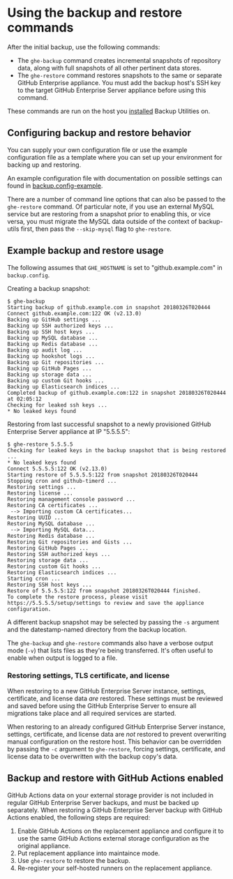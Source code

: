 # Using the backup and restore commands

After the initial backup, use the following commands:

 - The `ghe-backup` command creates incremental snapshots of repository data,
   along with full snapshots of all other pertinent data stores.
 - The `ghe-restore` command restores snapshots to the same or separate GitHub
   Enterprise appliance. You must add the backup host's SSH key to the target
   GitHub Enterprise Server appliance before using this command.

These commands are run on the host you [installed][1] Backup Utilities on.

## Configuring backup and restore behavior

You can supply your own configuration file or use the example configuration file as a template where you can set up your environment for backing up and restoring.

An example configuration file with documentation on possible settings can found in [backup.config-example](../backup.config-example).

There are a number of command line options that can also be passed to the `ghe-restore` command. Of particular note, if you use an external MySQL service but are restoring from a snapshot prior to enabling this, or vice versa, you must migrate the MySQL data outside of the context of backup-utils first, then pass the `--skip-mysql` flag to `ghe-restore`.

## Example backup and restore usage

The following assumes that `GHE_HOSTNAME` is set to "github.example.com" in
`backup.config`.

Creating a backup snapshot:

    $ ghe-backup
    Starting backup of github.example.com in snapshot 20180326T020444
    Connect github.example.com:122 OK (v2.13.0)
    Backing up GitHub settings ...
    Backing up SSH authorized keys ...
    Backing up SSH host keys ...
    Backing up MySQL database ...
    Backing up Redis database ...
    Backing up audit log ...
    Backing up hookshot logs ...
    Backing up Git repositories ...
    Backing up GitHub Pages ...
    Backing up storage data ...
    Backing up custom Git hooks ...
    Backing up Elasticsearch indices ...
    Completed backup of github.example.com:122 in snapshot 20180326T020444 at 02:05:12
    Checking for leaked ssh keys ...
    * No leaked keys found

Restoring from last successful snapshot to a newly provisioned GitHub Enterprise Server
appliance at IP "5.5.5.5":

    $ ghe-restore 5.5.5.5
    Checking for leaked keys in the backup snapshot that is being restored ...
    * No leaked keys found
    Connect 5.5.5.5:122 OK (v2.13.0)
    Starting restore of 5.5.5.5:122 from snapshot 20180326T020444
    Stopping cron and github-timerd ...
    Restoring settings ...
    Restoring license ...
    Restoring management console password ...
    Restoring CA certificates ...
     --> Importing custom CA certificates...
    Restoring UUID ...
    Restoring MySQL database ...
     --> Importing MySQL data...
    Restoring Redis database ...
    Restoring Git repositories and Gists ...
    Restoring GitHub Pages ...
    Restoring SSH authorized keys ...
    Restoring storage data ...
    Restoring custom Git hooks ...
    Restoring Elasticsearch indices ...
    Starting cron ...
    Restoring SSH host keys ...
    Restore of 5.5.5.5:122 from snapshot 20180326T020444 finished.
    To complete the restore process, please visit https://5.5.5.5/setup/settings to review and save the appliance configuration.

A different backup snapshot may be selected by passing the `-s` argument and the
datestamp-named directory from the backup location.

The `ghe-backup` and `ghe-restore` commands also have a verbose output mode
(`-v`) that lists files as they're being transferred. It's often useful to
enable when output is logged to a file.

### Restoring settings, TLS certificate, and license 

When restoring to a new GitHub Enterprise Server instance, settings, certificate, and
license data *are* restored. These settings must be reviewed and saved before
using the GitHub Enterprise Server to ensure all migrations take place and all required
services are started.

When restoring to an already configured GitHub Enterprise Server instance, settings, certificate, and license data
are *not* restored to prevent overwriting manual configuration on the restore
host. This behavior can be overridden by passing the `-c` argument to `ghe-restore`,
forcing settings, certificate, and license data to be overwritten with the backup copy's data.

## Backup and restore with GitHub Actions enabled

GitHub Actions data on your external storage provider is not included in regular GitHub Enterprise Server
backups, and must be backed up separately.  When restoring a GitHub Enterprise Server backup with 
GitHub Actions enabled, the following steps are required:

1. Enable GitHub Actions on the replacement appliance and configure it to use the same GitHub Actions
   external storage configuration as the original appliance.
2. Put replacement appliance into maintaince mode. 
3. Use `ghe-restore` to restore the backup.
4. Re-register your self-hosted runners on the replacement appliance.

[1]: https://github.com/github/backup-utils/blob/master/docs/getting-started.md
